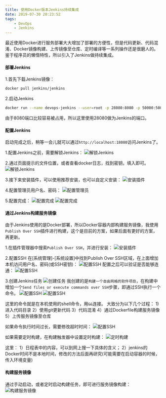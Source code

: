```yaml
---
title: 使用Docker版本Jenkins持续集成
date: 2019-07-30 20:23:52
tags: 
	- DevOps
	- Jenkins
---
```


最近使用Docker进行服务部署大大增加了部署的方便性，但是代码更新、代码混淆、Docker镜像构建、上传镜像至仓库、定时编译等一系列操作还是很磨人的。鉴于程序员的懒惰特性，所以引入了Jenkins做持续集成。

#### 部署Jenkins
1.首先下载Jenkins镜像：
```bash
docker pull jenkins/jenkins
```


2.启动Jenkins
```bash
docker run --name devops-jenkins --user=root -p 28080:8080 -p 50000:50000 -v /opt/data/jenkins_home:/var/jenkins_home -d jenkins/jenkins
```

由于8080端口比较容易被占用，所以这里使用28080做为Jenkins的端口。

#### 配置Jenkins
启动完成之后，稍等一会儿就可以通过`http://localhost:18080`访问Jenkins了。

1.配置Jenkins之前，需要解锁Jenkins：
![解锁Jenkins](devopswithjenkins/1.png)

2.通过页面提示的文件位置，或者查看docker日志，找到密钥，填入即可。
![解锁Jenkins](devopswithjenkins/2.png)

3.接下来安装插件，可以使用推荐安装，也可以自定义安装：
![安装插件](devopswithjenkins/3.png)

4.配置管理员用户名、密码：
![配置管理员](devopswithjenkins/4.png)

5.配置完成：
![配置完成](devopswithjenkins/5.png)
![配置完成](devopswithjenkins/6.png)

#### 通过Jenkins构建服务镜像
由于Jenkins使用的是Docker部署，所以Docker容器内部构建服务镜像，我使用`Publish Over SSH`插件进行构建，这个是目前的方案，如果后面有更好的方案，再更新。

1.在插件管理器中搜索`Publish Over SSH`，并进行安装：
![安装插件](devopswithjenkins/7.png)

2.配置SSH
在[系统管理]-[系统设置]中找到Publish Over SSH区域，在上面增加本机访问用户名、密码(或SSH密钥)：
![配置SSH](devopswithjenkins/8.png)
配置之后可以验证是否能够连通：
![配置SSH](devopswithjenkins/9.png)

3.创建Jenkins任务
![创建任务](devopswithjenkins/10.png)
我创建的是`构建一个自由网格的软件项目`，在构建中增加一个`Send files or execute commands over SSH`步骤，即通过SSH执行一个命令。
![配置SSH](devopswithjenkins/11.png)
![配置SSH](devopswithjenkins/12.png)

这里的命令就是在本机使用的shell命令，用`&&`连接。
大致分为以下几个过程：
1)进入代码目录
2）使用git更新代码
3）代码混淆
4）通过Dockerfile构建服务镜像
5）上传服务镜像至仓库

如果命令执行时间过长，需要修改超时时间：
![配置SSH](devopswithjenkins/13.png)

如果需要定时构建，在构建触发器中设置定时构建：
![定时构建](devopswithjenkins/14.png)

这里：
1）日程表中的内容，可以到网上搜一下具体的含义；
2）jenkins的Docker时间不是本地时间，修改的方法后面再研究(可能需要在启动容器的时候，传入环境变量)

#### 构建服务镜像
通过手动启动，或者定时启动构建任务，即可进行服务镜像构建：
![构建服务镜像](devopswithjenkins/15.png)
